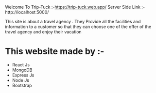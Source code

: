 Welcome To Trip-Tuck :-https://trip-tuck.web.app/
Server Side Link :-http://localhost:5000/

This site is about a travel agency . They Provide all the facilities and information to a customer so that they can choose one of the offer of the travel agency and enjoy their vacation

This website made by :-
============================
- React Js
- MongoDB
- Express Js
- Node Js
- Bootstrap
